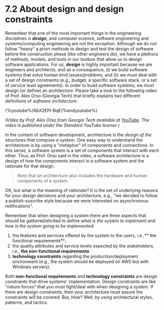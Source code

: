 # 7.2 About design and design constraints

Remember that one of the most important things in the engineering disciplines is _**design**_, and computer science, software engineering and systems/computing engineering are not the exception. Although we do not follow "heavy" a priori methods to design and test the design of software before the construction phase \(like other engineers do\), we have a plethora of methods, models, and tools in our toolbox that allow us to design software applications. For us, _**design**_ is highly important because we are engineers and architects, and as a consequence, \(i\) we build software systems that solve human kind issues/problems, and \(ii\) we must deal with a set of design constraints \(e.g., budget, a specific software stack, or a set of service level agreements\). In order to build software systems, we _must_ design (or define) an architecture. Please take a look to the following video of Prof. Alex Orso \(Georgia Tech\) that briefly explains two different definitions of *software architecture*:


{%youtube%}6bX2EPI-BqE{%endyoutube%}

_(Video by Prof. Alex Orso from Georgia Tech available at [YouTube](https://www.youtube.com/watch?v=6bX2EPI-BqE). The video is published under the Standard YouTube license )_

In the context of software development, architecture is the *design of the structures that compose a system*. One easy way to understand the architecture is by using a "metaphor" of components and connections. In this sense, a software system is a set of components that interact with each other. Thus, as Prof. Orso said in the video, a software architecture is a design of how the components interact in a software system and the rationale for that design.

>Note that an architecture also includes the hardware and human components of a system.

OK, but what is the meaning of _rationale_? It is the set of underlying reasons for your design decisions and your architecture, e.g.,  "we decided to follow a publish-suscribe style because we were interested on asynchronous notifications".

Remember that when designing a system there are three aspects that should be gathered/elicited to define _what is the system to implement_ and _how is the system going to be implemented_:

1. the features and services offered by the system to the users, i.e.,** the functional requirements**;
2. the quality attributes and service levels expected by the stakeholders, i.e., **the non-functional requirements**
3. **technology constraints** regarding the production/deployment environment (e.g., the system should be deployed on AWS but with Windows servers).

Both **non-functional requirements** and **technology constraints** are design constraints that drive systems' implementation. Design constraints are like "nature forces" that you must fight/deal with when designing a system. If there are design constraints, then your architecture must assure the constraints will be covered. But, How? Well, by using architectural styles, patterns, and tactics.
